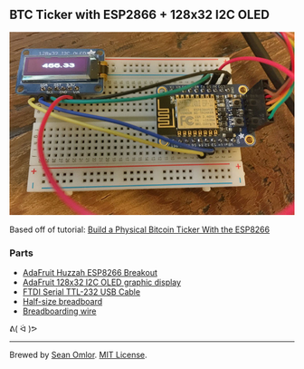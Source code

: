 ## BTC Ticker with ESP2866 + 128x32 I2C OLED

![Screenshot](/screenshot.jpg)

Based off of tutorial: [Build a Physical Bitcoin Ticker With the ESP8266](https://openhardwarelabs.com/bitcoin-ticker-esp8266)
### Parts

- [AdaFruit Huzzah ESP8266 Breakout](https://www.adafruit.com/products/2471)
- [AdaFruit 128x32 I2C OLED graphic display](https://www.adafruit.com/products/931)
- [FTDI Serial TTL-232 USB Cable](https://www.adafruit.com/products/70)
- [Half-size breadboard](https://www.adafruit.com/products/64)
- [Breadboarding wire](https://www.adafruit.com/products/153)

ᕕ( ᐛ )ᕗ

---
Brewed by [Sean Omlor](http://seanomlor.com). [MIT License](/LICENSE).
